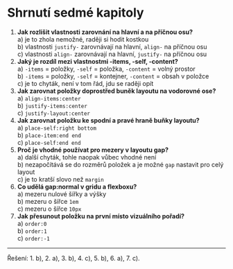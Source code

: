 <div class="colored-box pbb-a" markdown="1">

# Shrnutí sedmé kapitoly

1. **Jak rozlišit vlastnosti zarovnání na hlavní a na příčnou osu?**  
a) je to zhola nemožné, raději si hodit kostkou  
b) vlastnosti `justify-` zarovnávají na hlavní, `align-` na příčnou osu  
c) vlastnosti `align-` zarovnávají na hlavní, `justify-` na příčnou osu  
1. **Jaký je rozdíl mezi vlastnostmi -items, -self, -content?**  
a) `-items` = položky, `-self` = položka,  `-content` = volný prostor  
b) `-items` = položky, `-self` = kontejner, `-content` = obsah v položce  
c) je to  chyták, není v tom řád, jdu se raději opít  
1. **Jak zarovnat položky doprostřed buněk layoutu na vodorovné ose?**  
a) `align-items:center`  
b) `justify-items:center`  
c) `justify-layout:center`  
1. **Jak zarovnat položku ke spodní a pravé hraně buňky layoutu?**  
a) `place-self:right bottom`  
b) `place-item:end end`  
c) `place-self:end end`
1. **Proč je vhodné používat pro mezery v layoutu gap?**  
a) další chyták, tohle naopak vůbec vhodné není  
b) nezapočítává se do rozměrů položek a je možné `gap` nastavit pro celý layout  
c) je to kratší slovo než `margin`
1. **Co udělá gap:normal v gridu a flexboxu?**  
a) mezeru nulové šířky a výšky  
b) mezeru o šířce `1em`  
c) mezeru o šířce `10px`
1. **Jak přesunout položku na první místo vizuálního pořadí?**  
a) `order:0`  
b) `order:1`  
c) `order:-1`

---

Řešení: 1. b), 2. a), 3. b), 4. c), 5. b), 6. a), 7. c).

</div>
